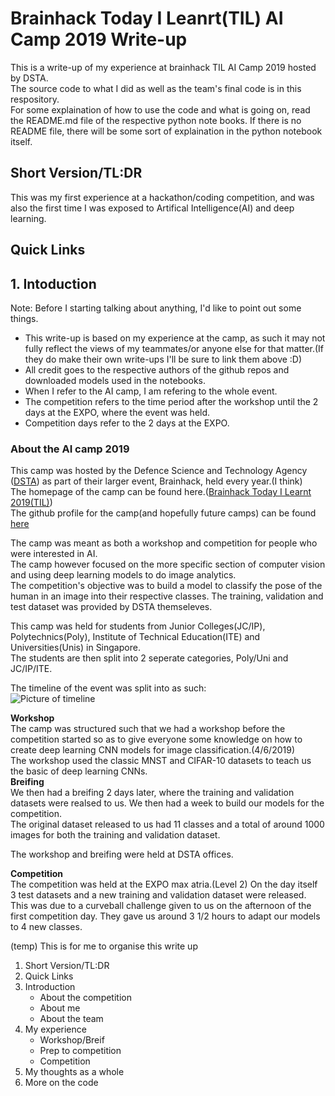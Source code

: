 # Brainhack Today I Leanrt(TIL) AI Camp 2019 Write-up
This is a write-up of my experience at brainhack TIL AI Camp 2019 hosted by DSTA.  
The source code to what I did as well as the team's final code is in this respository.  
For some explaination of how to use the code and what is going on, read the README.md file of the respective python note books. If there is no README file, there will be some sort of explaination in the python notebook itself.
## Short Version/TL:DR
This was my first experience at a hackathon/coding competition, and was also the first time I was exposed to Artifical Intelligence(AI) and deep learning.  

## Quick Links

## 1. Intoduction
Note: Before I starting talking about anything, I'd like to point out some things.
* This write-up is based on my experience at the camp, as such it may not fully reflect the views of my teammates/or anyone else for that matter.(If they do make their own write-ups I'll be sure to link them above :D)
* All credit goes to the respective authors of the github repos and downloaded models used in the notebooks.
* When I refer to the AI camp, I am refering to the whole event.
* The competition refers to the time period after the workshop until the 2 days at the EXPO, where the event was held.
* Competition days refer to the 2 days at the EXPO.
### About the AI camp 2019
This camp was hosted by the Defence Science and Technology Agency ([DSTA](https://www.dsta.gov.sg/home 'DSTA Homepage')) as part of their larger event, Brainhack, held every year.(I think)  
The homepage of the camp can be found here.([Brainhack Today I Learnt 2019(TIL)](https://dsta.gov.sg/til 'TIL Homepage'))  
The github profile for the camp(and hopefully future camps) can be found [here](https://github.com/brainhack-dsta 'DSTA brainhack-til github profile') 

The camp was meant as both a workshop and competition for people who were interested in AI.  
The camp however focused on the more specific section of computer vision and using deep learning models to do image analytics.  
The competition's objective was to build a model to classify the pose of the human in an image into their respective classes. 
The training, validation and test dataset was provided by DSTA themseleves.

This camp was held for students from Junior Colleges(JC/IP), Polytechnics(Poly), Institute of Technical Education(ITE) and Universities(Unis) in Singapore.  
The students are then split into 2 seperate categories, Poly/Uni and JC/IP/ITE.  

The timeline of the event was split into as such:  
![Picture of timeline](https://github.com/chuanhao01/Brainhack_TIL_2019-write-up/blob/markdown/Content%20for%20readme/Timeline%20of%20camp.png 'Picture of timeline')  

**Workshop**  
The camp was structured such that we had a workshop before the competition started so as to give everyone some knowledge on how to create deep learning CNN models for image classification.(4/6/2019)  
The workshop used the classic MNST and CIFAR-10 datasets to teach us the basic of deep learning CNNs.  
**Breifing**  
We then had a breifing 2 days later, where the training and validation datasets were realsed to us. We then had a week to build our models for the competition.  
The original dataset released to us had 11 classes and a total of around 1000 images for both the training and validation dataset.

The workshop and breifing were held at DSTA offices.  

**Competition**  
The competition was held at the EXPO max atria.(Level 2) On the day itself 3 test datasets and a new training and validation dataset were released.  
This was due to a curveball challenge given to us on the afternoon of the first competition day. They gave us around 3 1/2 hours to adapt our models to 4 new classes.




(temp)
This is for me to organise this write up
1. Short Version/TL:DR
2. Quick Links
3. Introduction
   + About the competition
   + About me
   + About the team
4. My experience
   + Workshop/Breif
   + Prep to competition
   + Competition
5. My thoughts as a whole
6. More on the code
